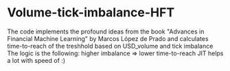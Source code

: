 # Volume-tick-imbalance-HFT
The code implements the profound ideas from the book "Advances in Financial Machine Learning" by  Marcos López de Prado and calculates time-to-reach of the treshhold based on USD_volume and tick imbalance  The logic is the following: higher imbalance => lower time-to-reach  JIT helps a lot with speed of :)
